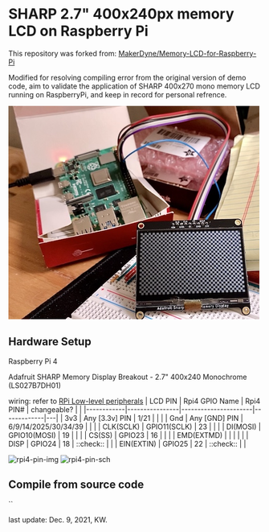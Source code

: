# SHARP 2.7" 400x240px memory LCD on Raspberry Pi

This repository was forked from: [MakerDyne/Memory-LCD-for-Raspberry-Pi](https://github.com/MakerDyne/Memory-LCD-for-Raspberry-Pi)

Modified for resolving compiling error from the original version of demo code, aim to validate the application of SHARP 400x270 mono memory LCD running on RaspberryPi, and keep in record for personal refrence.

![entire_running_setup](images/entire_running_setup.jpg)



## Hardware Setup
Raspberry Pi 4

Adafruit SHARP Memory Display Breakout - 2.7" 400x240 Monochrome (LS027B7DH01)

wiring:
refer to [RPi Low-level peripherals](https://elinux.org/RPi_Low-level_peripherals#General_Purpose_Input.2FOutput_.28GPIO.29)
| LCD PIN    | Rpi4 GPIO Name  | Rpi4 PIN#             | changeable? |   |
|------------|----------------|----------------------|-------------|---|
| 3v3        | Any [3.3v] PIN | 1/21                 |             |   |
| Gnd        | Any [GND] PIN  | 6/9/14/2025/30/34/39 |             |   |
| CLK(SCLK)  | GPIO11(SCLK)   | 23                   |             |   |
| DI(MOSI)   | GPIO10(MOSI)   | 19                   |             |   |
| CS(SS)     | GPIO23         | 16                   |             |   |
| EMD(EXTMD) |                |                      |             |   |
| DISP       | GPIO24         | 18                   | ::check::   |   |
| EIN(EXTIN) | GPIO25         | 22                   | ::check::   |   |

![rpi4-pin-img](https://elinux.org/images/thumb/3/30/B_plus_hdr_sm.jpg/300px-B_plus_hdr_sm.jpg)
![rpi4-pin-sch](https://elinux.org/images/thumb/5/5c/Pi-GPIO-header.png/300px-Pi-GPIO-header.png)


## Compile from source code
``


last update: Dec. 9, 2021, KW.
